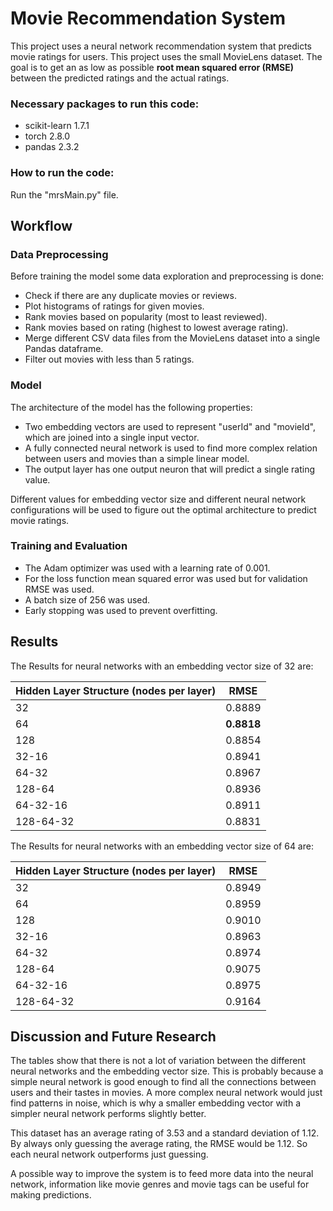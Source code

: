 # Movie Recommendation System
This project uses a neural network recommendation system that predicts movie ratings for users. This project uses the small MovieLens dataset. The goal is to get an as low as possible **root mean squared error (RMSE)** between the predicted ratings and the actual ratings.

### Necessary packages to run this code:
- scikit-learn             1.7.1
- torch                    2.8.0
- pandas                   2.3.2

### How to run the code:
Run the "mrsMain.py" file.


## Workflow
### Data Preprocessing
Before training the model some data exploration and preprocessing is done:
- Check if there are any duplicate movies or reviews.
- Plot histograms of ratings for given movies.
- Rank movies based on popularity (most to least reviewed).
- Rank movies based on rating (highest to lowest average rating).
- Merge different CSV data files from the MovieLens dataset into a single Pandas dataframe.
- Filter out movies with less than 5 ratings.

### Model
The architecture of the model has the following properties:
- Two embedding vectors are used to represent "userId" and "movieId", which are joined into a single input vector.
- A fully connected neural network is used to find more complex relation between users and movies than a simple linear model.
- The output layer has one output neuron that will predict a single rating value.

Different values for embedding vector size and different neural network configurations will be used to figure out the optimal architecture to predict movie ratings.

### Training and Evaluation
- The Adam optimizer was used with a learning rate of 0.001.
- For the loss function mean squared error was used but for validation RMSE was used.
- A batch size of 256 was used.
- Early stopping was used to prevent overfitting.


## Results
The Results for neural networks with an embedding vector size of 32 are:

| Hidden Layer Structure (nodes per layer) | RMSE   |
|------------------------------------------|--------|
| 32                                       | 0.8889 |
| 64                                       | **0.8818** |
| 128                                      | 0.8854 |
| 32-16                                    | 0.8941 |
| 64-32                                    | 0.8967 |
| 128-64                                   | 0.8936 |
| 64-32-16                                 | 0.8911 |
| 128-64-32                                | 0.8831 |


The Results for neural networks with an embedding vector size of 64 are:

| Hidden Layer Structure (nodes per layer) | RMSE   |
|------------------------------------------|--------|
| 32                                       | 0.8949 |
| 64                                       | 0.8959 |
| 128                                      | 0.9010 |
| 32-16                                    | 0.8963 |
| 64-32                                    | 0.8974 |
| 128-64                                   | 0.9075 |
| 64-32-16                                 | 0.8975 |
| 128-64-32                                | 0.9164 |

## Discussion and Future Research
The tables show that there is not a lot of variation between the different neural networks and the embedding vector size. This is probably because a simple neural network is good enough to find all the connections between users and their tastes in movies. A more complex neural network would just find patterns in noise, which is why a smaller embedding vector with a simpler neural network performs slightly better.

This dataset has an average rating of 3.53 and a standard deviation of 1.12. By always only guessing the average rating, the RMSE would be 1.12. So each neural network outperforms just guessing. 

A possible way to improve the system is to feed more data into the neural network, information like movie genres and movie tags can be useful for making predictions.

